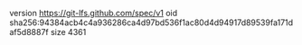 version https://git-lfs.github.com/spec/v1
oid sha256:94384acb4c4a936286ca4d97bd536f1ac80d4d94917d89539fa171daf5d8887f
size 4361
